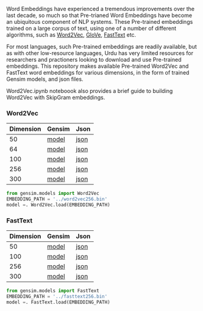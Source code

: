 Word Embeddings have experienced a tremendous improvements over the last decade, so much so that Pre-trianed Word Embeddings have become an ubiquitous component of NLP systems. These Pre-trained embeddings trained on a large corpus of text, using one of a number of different algorithms, such as [Word2Vec](https://arxiv.org/pdf/1301.3781.pdf), [GloVe](https://nlp.stanford.edu/pubs/glove.pdf), [FastText](https://arxiv.org/pdf/1607.04606.pdf) etc. 

For most languages, such Pre-trained embeddings are readily available, but as with other low-resource languages, Urdu has very limited resources for researchers and practioners looking to download and use Pre-trained embeddings. This repository makes available Pre-trained Word2Vec and FastText word embeddings for various dimensions, in the form of trained Gensim models, and json files. 

Word2Vec.ipynb noteboook also provides a brief guide to building Word2Vec with SkipGram embeddings.

### Word2Vec

| Dimension | Gensim | Json |
| --- | --- | --- |
| 50 | [model](https://drive.google.com/file/d/1J8UMvIGCXoj5Je5EcFTDNx-e_KOTiAQb/view?usp=sharing) | [json](https://drive.google.com/file/d/1-ByfTSY3WIuE_q40KI2Q2YFKKe6zJGCT/view?usp=sharing) |
| 64 | [model](https://drive.google.com/file/d/1V-Afwe_oF7YNknAGbKOHFUfycZetMlpw/view?usp=sharing) | [json](https://drive.google.com/file/d/1-1tX6eh687DD5Rzgr-RT5JE8g9G-scDf/view?usp=sharing) |
| 100 | [model](https://drive.google.com/file/d/1GmC2vEbe776enURLCh9KiM3tODDEeyPj/view?usp=sharing) | [json](https://drive.google.com/file/d/1DqwzBhrp75CTAHbiXrvBcyoyZdcX-zUs/view?usp=sharing) |
| 256 | [model](https://drive.google.com/file/d/1IddLk7oCQYaabSGH46QAVYFFeITJOwWi/view?usp=sharing) | [json](https://drive.google.com/file/d/1-0kWn-yrqusruQEGNRDKU6hBsWZrEMd-/view?usp=sharing) |
| 300 | [model](https://drive.google.com/file/d/1-7NDl0BJ__6rE8spdXZJLizpYCTgsgct/view?usp=sharing) | [json](https://drive.google.com/file/d/1-7imJacHeZVGD-eenZI2Ks29fW2vkgwv/view?usp=sharing) |

```python
from gensim.models import Word2Vec
EMBEDDING_PATH = '../word2vec256.bin'
model =. Word2Vec.load(EMBEDDING_PATH)  
```

### FastText

| Dimension | Gensim | Json |
| --- | --- | --- |
| 50 | [model](https://drive.google.com/file/d/1-4W7oxwDJpShOi4z_cS5uMgjL6V_dRpE/view?usp=sharing) | [json](https://drive.google.com/file/d/1-W9VgwPmdTp1DpUc4aC8UOGUrugUks3F/view?usp=sharing) |
| 100 | [model](https://drive.google.com/file/d/1-5TJvHZI8jN3z775ts-tYaaYcNoB1IwL/view?usp=sharing) | [json](https://drive.google.com/file/d/1-RmucdUs9ktGbJC_y-nsVUuYQ6rMpg1o/view?usp=sharing) |
| 256 | [model](https://drive.google.com/file/d/1-EPLBaKUlYSHKnGJ1hrCxO-7db56DdnZ/view?usp=sharing) | [json](https://drive.google.com/file/d/1-LkPYV0hG-j6x26bmXB9bD1aARmmZGN6/view?usp=sharing) |
| 300 | [model](https://drive.google.com/file/d/1-BuWN8C0baXHiPGp2M7T8Qo0o_i_cOsM/view?usp=sharing) | [json](https://drive.google.com/file/d/1-XrQewx2wOmliahyY4OzNkHtKC21xzUS/view?usp=sharing) |

```python
from gensim.models import FastText
EMBEDDING_PATH = '../fasttext256.bin'
model =. FastText.load(EMBEDDING_PATH)  
```
